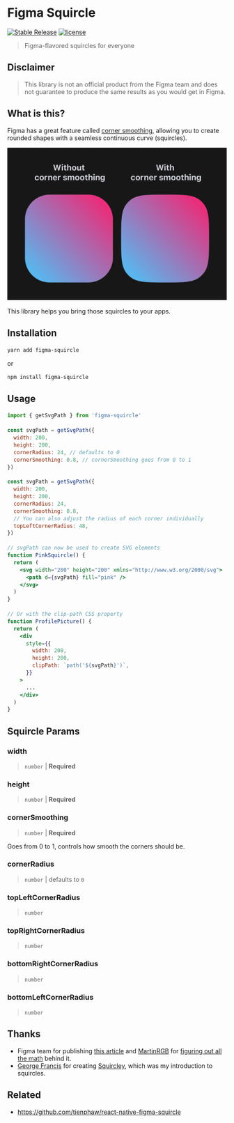 # Figma Squircle

[![Stable Release](https://img.shields.io/npm/v/figma-squircle)](https://npm.im/figma-squircle) [![license](https://badgen.now.sh/badge/license/MIT)](./LICENSE)

> Figma-flavored squircles for everyone

## Disclaimer

> This library is not an official product from the Figma team and does not guarantee to produce the same results as you would get in Figma.

## What is this?

Figma has a great feature called [corner smoothing](https://help.figma.com/hc/en-us/articles/360050986854-Adjust-corner-radius-and-smoothing), allowing you to create rounded shapes with a seamless continuous curve (squircles).

![](demo.png)

This library helps you bring those squircles to your apps.

## Installation

```sh
yarn add figma-squircle
```

or

```sh
npm install figma-squircle
```

## Usage

```jsx
import { getSvgPath } from 'figma-squircle'

const svgPath = getSvgPath({
  width: 200,
  height: 200,
  cornerRadius: 24, // defaults to 0
  cornerSmoothing: 0.8, // cornerSmoothing goes from 0 to 1
})

const svgPath = getSvgPath({
  width: 200,
  height: 200,
  cornerRadius: 24,
  cornerSmoothing: 0.8,
  // You can also adjust the radius of each corner individually
  topLeftCornerRadius: 48,
})

// svgPath can now be used to create SVG elements
function PinkSquircle() {
  return (
    <svg width="200" height="200" xmlns="http://www.w3.org/2000/svg">
      <path d={svgPath} fill="pink" />
    </svg>
  )
}

// Or with the clip-path CSS property
function ProfilePicture() {
  return (
    <div
      style={{
        width: 200,
        height: 200,
        clipPath: `path('${svgPath}')`,
      }}
    >
      ...
    </div>
  )
}
```

## Squircle Params

### width

> `number` | **Required**

### height

> `number` | **Required**

### cornerSmoothing

> `number` | **Required**

Goes from 0 to 1, controls how smooth the corners should be.

### cornerRadius

> `number` | defaults to `0`

### topLeftCornerRadius

> `number`

### topRightCornerRadius

> `number`

### bottomRightCornerRadius

> `number`

### bottomLeftCornerRadius

> `number`

## Thanks

- Figma team for publishing [this article](https://www.figma.com/blog/desperately-seeking-squircles/) and [MartinRGB](https://github.com/MartinRGB) for [figuring out all the math](https://github.com/MartinRGB/Figma_Squircles_Approximation) behind it.
- [George Francis](https://github.com/georgedoescode) for creating [Squircley](https://squircley.app/), which was my introduction to squircles.

## Related

- https://github.com/tienphaw/react-native-figma-squircle
